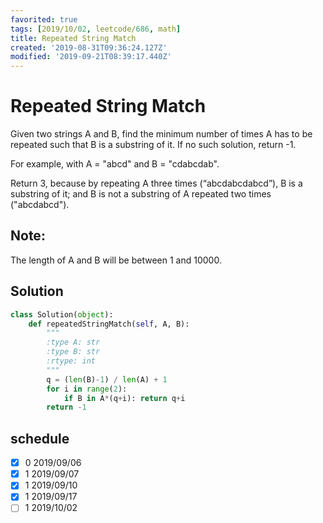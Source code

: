 ```yaml
---
favorited: true
tags: [2019/10/02, leetcode/686, math]
title: Repeated String Match
created: '2019-08-31T09:36:24.127Z'
modified: '2019-09-21T08:39:17.440Z'
---
```


# Repeated String Match

Given two strings A and B, find the minimum number of times A has to be repeated such that B is a substring of it. If no such solution, return -1.

For example, with A = "abcd" and B = "cdabcdab".

Return 3, because by repeating A three times (“abcdabcdabcd”), B is a substring of it; and B is not a substring of A repeated two times ("abcdabcd").

## Note:

The length of A and B will be between 1 and 10000.

## Solution

```python
class Solution(object):
    def repeatedStringMatch(self, A, B):
        """
        :type A: str
        :type B: str
        :rtype: int
        """
        q = (len(B)-1) / len(A) + 1
        for i in range(2):
            if B in A*(q+i): return q+i
        return -1
```

## schedule

* [x] 0 2019/09/06
* [x] 1 2019/09/07
* [x] 1 2019/09/10
* [x] 1 2019/09/17
* [ ] 1 2019/10/02
